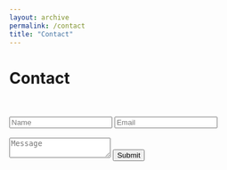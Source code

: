 ```yaml
---
layout: archive
permalink: /contact
title: "Contact"
---
```


# Contact

<br/>
<br/>

<form id="contact_form" class="contact_form" action="158.179.161.141/submit_form" method="POST">
  <div class="input_container">
    <input type="text" name="name" placeholder="Name" required/>
    <input type="email" name="email" placeholder="Email" required/>
  </div>
  <br />
  <textarea name="message" placeholder="Message" maxlength="500" required></textarea>
  <button class="btn" type="submit">Submit</button>
</form>

<script>
  const form = document.querySelector('.contact_form');

  form.addEventListener('submit', function (e) {
    e.preventDefault();
    alert('메시지가 전송되었습니다. 감사합니다!');
    this.submit();
  });
</script>

